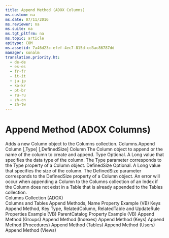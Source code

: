 ```yaml
---
title: Append Method (ADOX Columns)
ms.custom: na
ms.date: 07/11/2016
ms.reviewer: na
ms.suite: na
ms.tgt_pltfrm: na
ms.topic: article
apitype: COM
ms.assetid: 7a46d23c-efef-4ec7-815d-cd3ac86787dd
manager: sonalm
translation.priority.ht: 
  - de-de
  - es-es
  - fr-fr
  - it-it
  - ja-jp
  - ko-kr
  - pt-br
  - ru-ru
  - zh-cn
  - zh-tw
---
```

# Append Method (ADOX Columns)
<?xml version="1.0" encoding="utf-8"?>
<developerReferenceWithSyntaxDocument xmlns="http://ddue.schemas.microsoft.com/authoring/2003/5" xmlns:xlink="http://www.w3.org/1999/xlink" xmlns:xsi="http://www.w3.org/2001/XMLSchema-instance" xsi:schemaLocation="http://ddue.schemas.microsoft.com/authoring/2003/5 http://dduestorage.blob.core.windows.net/ddueschema/developer.xsd">
  <introduction>
    <para>Adds a new <legacyLink xlink:href="6e772783-1bc8-4ea7-94b2-7d7a52ea5c47">Column</legacyLink> object to the <legacyLink xlink:href="23b9fea8-4f76-4a51-95ce-1a6ce4560b34">Columns</legacyLink> collection.</para>
  </introduction>
  <syntaxSection>
    <legacySyntax>
<parameterReference>Columns</parameterReference><legacyBold>.Append </legacyBold><parameterReference>Column</parameterReference> [<legacyBold>,</legacyBold><parameterReference>Type</parameterReference>] [<legacyBold>,</legacyBold><parameterReference>DefinedSize</parameterReference>]</legacySyntax>
  </syntaxSection>
  <parameters>
    <content>
      <definitionTable>
        <definedTerm> <legacyItalic>Column</legacyItalic> </definedTerm>
        <definition>
          <para>The <legacyBold>Column</legacyBold> object to append or the name of the column to create and append.</para>
        </definition>
        <definedTerm> <legacyItalic>Type</legacyItalic> </definedTerm>
        <definition>
          <para>Optional. A <legacyBold>Long</legacyBold> value that specifies the data type of the column. The <legacyItalic>Type </legacyItalic>parameter corresponds to the <legacyLink xlink:href="5c6718b6-f728-478a-8afb-5d17b0a91d1f">Type</legacyLink> property of a <legacyBold>Column</legacyBold> object.</para>
        </definition>
        <definedTerm> <legacyItalic>DefinedSize</legacyItalic> </definedTerm>
        <definition>
          <para>Optional. A <legacyBold>Long</legacyBold> value that specifies the size of the column. The <legacyItalic>DefinedSize</legacyItalic> parameter corresponds to the <legacyLink xlink:href="762b8937-c31c-4e90-bb85-506d991e8280">DefinedSize</legacyLink> property of a <legacyBold>Column</legacyBold> object.</para>
        </definition>
      </definitionTable>
      <alert class="note">
        <para>An error will occur when appending a <legacyBold>Column</legacyBold> to the <legacyBold>Columns</legacyBold> collection of an <legacyLink xlink:href="6b9578c0-bc94-46b9-b801-c18e14b04b31">Index</legacyLink> if the <legacyBold>Column</legacyBold> does not exist in a <legacyLink xlink:href="a6d74000-0828-49ba-850a-63da865f8802">Table</legacyLink> that is already appended to the <legacyLink xlink:href="38d750e7-f3fb-426e-b4b4-55eea4f1a654">Tables</legacyLink> collection.</para>
      </alert>
    </content>
  </parameters>
  <section>
    <title>Applies To</title>
    <content>
      <para>
        <link xlink:href="23b9fea8-4f76-4a51-95ce-1a6ce4560b34">Columns Collection (ADOX)</link>
      </para>
    </content>
  </section>
  <relatedTopics>
<link xlink:href="678e5546-df5d-4cd0-bfe9-6cf13cb385c0">Columns and Tables Append Methods, Name Property Example (VB)</link>
<link xlink:href="13b5b1c3-6af6-439e-bb65-976578ba6bc2">Keys Append Method, Key Type, RelatedColumn, RelatedTable and UpdateRule Properties Example (VB)</link>
<link xlink:href="448bc850-7584-4c5f-89f3-5f4fee88b259">ParentCatalog Property Example (VB)</link>
<link xlink:href="56b94fc6-7ef0-4e4a-82a3-033b94c46036">Append Method (Groups)</link>
<link xlink:href="6695769f-275b-4b70-81bd-1a5f7d74926c">Append Method (Indexes)</link>
<link xlink:href="215a5391-f422-42ec-99ea-4e6fbb5d3d64">Append Method (Keys)</link>
<link xlink:href="38e3492c-c1e1-42e3-a71a-befdc90204db">Append Method (Procedures)</link>
<link xlink:href="a362ed51-314c-4783-9598-538dbf755f3d">Append Method (Tables)</link>
<link xlink:href="b80bc5d5-78ca-4f75-956b-2ac658029cc7">Append Method (Users)</link>
<link xlink:href="6070fd58-3237-4c77-a966-5b39ce5d57e4">Append Method (Views)</link>
</relatedTopics>
</developerReferenceWithSyntaxDocument>